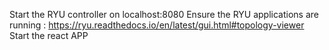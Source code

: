 Start the RYU controller on localhost:8080
Ensure the RYU applications are running : https://ryu.readthedocs.io/en/latest/gui.html#topology-viewer
Start the react APP
